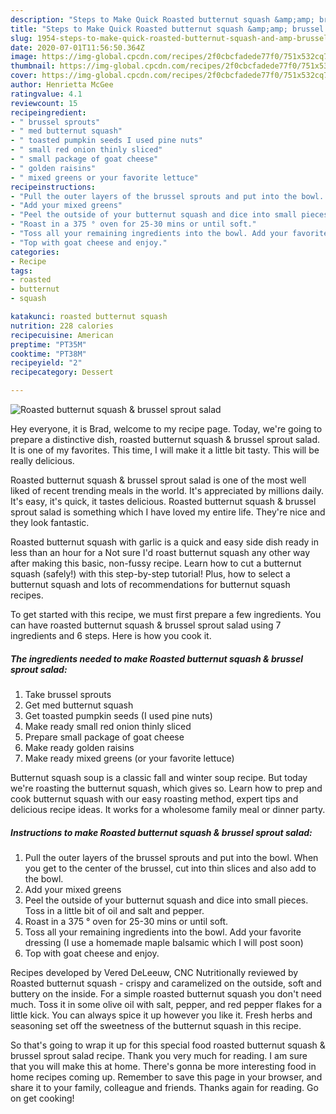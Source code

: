 ```yaml
---
description: "Steps to Make Quick Roasted butternut squash &amp;amp; brussel sprout salad"
title: "Steps to Make Quick Roasted butternut squash &amp;amp; brussel sprout salad"
slug: 1954-steps-to-make-quick-roasted-butternut-squash-and-amp-brussel-sprout-salad
date: 2020-07-01T11:56:50.364Z
image: https://img-global.cpcdn.com/recipes/2f0cbcfadede77f0/751x532cq70/roasted-butternut-squash-brussel-sprout-salad-recipe-main-photo.jpg
thumbnail: https://img-global.cpcdn.com/recipes/2f0cbcfadede77f0/751x532cq70/roasted-butternut-squash-brussel-sprout-salad-recipe-main-photo.jpg
cover: https://img-global.cpcdn.com/recipes/2f0cbcfadede77f0/751x532cq70/roasted-butternut-squash-brussel-sprout-salad-recipe-main-photo.jpg
author: Henrietta McGee
ratingvalue: 4.1
reviewcount: 15
recipeingredient:
- " brussel sprouts"
- " med butternut squash"
- " toasted pumpkin seeds I used pine nuts"
- " small red onion thinly sliced"
- " small package of goat cheese"
- " golden raisins"
- " mixed greens or your favorite lettuce"
recipeinstructions:
- "Pull the outer layers of the brussel sprouts and put into the bowl. When you get to the center of the brussel, cut into thin slices and also add to the bowl."
- "Add your mixed greens"
- "Peel the outside of your butternut squash and dice into small pieces. Toss in a little bit of oil and salt and pepper."
- "Roast in a 375 ° oven for 25-30 mins or until soft."
- "Toss all your remaining ingredients into the bowl. Add your favorite dressing (I use a homemade maple balsamic which I will post soon)"
- "Top with goat cheese and enjoy."
categories:
- Recipe
tags:
- roasted
- butternut
- squash

katakunci: roasted butternut squash 
nutrition: 228 calories
recipecuisine: American
preptime: "PT35M"
cooktime: "PT38M"
recipeyield: "2"
recipecategory: Dessert

---
```



![Roasted butternut squash &amp; brussel sprout salad](https://img-global.cpcdn.com/recipes/2f0cbcfadede77f0/751x532cq70/roasted-butternut-squash-brussel-sprout-salad-recipe-main-photo.jpg)

Hey everyone, it is Brad, welcome to my recipe page. Today, we're going to prepare a distinctive dish, roasted butternut squash &amp; brussel sprout salad. It is one of my favorites. This time, I will make it a little bit tasty. This will be really delicious.

Roasted butternut squash &amp; brussel sprout salad is one of the most well liked of recent trending meals in the world. It's appreciated by millions daily. It's easy, it's quick, it tastes delicious. Roasted butternut squash &amp; brussel sprout salad is something which I have loved my entire life. They're nice and they look fantastic.

Roasted butternut squash with garlic is a quick and easy side dish ready in less than an hour for a Not sure I&#39;d roast butternut squash any other way after making this basic, non-fussy recipe. Learn how to cut a butternut squash (safely!) with this step-by-step tutorial! Plus, how to select a butternut squash and lots of recommendations for butternut squash recipes.


To get started with this recipe, we must first prepare a few ingredients. You can have roasted butternut squash &amp; brussel sprout salad using 7 ingredients and 6 steps. Here is how you cook it.

<!--inarticleads1-->

##### The ingredients needed to make Roasted butternut squash &amp; brussel sprout salad:

1. Take  brussel sprouts
1. Get  med butternut squash
1. Get  toasted pumpkin seeds (I used pine nuts)
1. Make ready  small red onion thinly sliced
1. Prepare  small package of goat cheese
1. Make ready  golden raisins
1. Make ready  mixed greens (or your favorite lettuce)


Butternut squash soup is a classic fall and winter soup recipe. But today we&#39;re roasting the butternut squash, which gives so. Learn how to prep and cook butternut squash with our easy roasting method, expert tips and delicious recipe ideas. It works for a wholesome family meal or dinner party. 

<!--inarticleads2-->

##### Instructions to make Roasted butternut squash &amp; brussel sprout salad:

1. Pull the outer layers of the brussel sprouts and put into the bowl. When you get to the center of the brussel, cut into thin slices and also add to the bowl.
1. Add your mixed greens
1. Peel the outside of your butternut squash and dice into small pieces. Toss in a little bit of oil and salt and pepper.
1. Roast in a 375 ° oven for 25-30 mins or until soft.
1. Toss all your remaining ingredients into the bowl. Add your favorite dressing (I use a homemade maple balsamic which I will post soon)
1. Top with goat cheese and enjoy.


Recipes developed by Vered DeLeeuw, CNC Nutritionally reviewed by Roasted butternut squash - crispy and caramelized on the outside, soft and buttery on the inside. For a simple roasted butternut squash you don&#39;t need much. Toss it in some olive oil with salt, pepper, and red pepper flakes for a little kick. You can always spice it up however you like it. Fresh herbs and seasoning set off the sweetness of the butternut squash in this recipe. 

So that's going to wrap it up for this special food roasted butternut squash &amp; brussel sprout salad recipe. Thank you very much for reading. I am sure that you will make this at home. There's gonna be more interesting food in home recipes coming up. Remember to save this page in your browser, and share it to your family, colleague and friends. Thanks again for reading. Go on get cooking!
